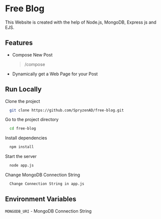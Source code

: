
# Free Blog

This Website is created with the help of Node.js, MongoDB, Express js and EJS.


## Features

- Compose New Post
    > <url>/compose

- Dynamically get a Web Page for your Post



## Run Locally

Clone the project

```bash
  git clone https://github.com/SpryzenAD/free-blog.git
```

Go to the project directory

```bash
  cd free-blog
```

Install dependencies

```bash
  npm install
```

Start the server

```bash
  node app.js
```
Change MongoDB Connection String

```bash
  Change Connection String in app.js
```

## Environment Variables

`MONGODB_URI` - MongoDB Connection String
